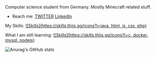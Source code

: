 Computer science student from Germany.
Mostly Minecraft related stuff.
- Reach me:
[TWITTER](https://twitter.com/dermacbenutzer)
[LinkedIn](https://www.linkedin.com/in/justin-sievers-b38581261/)

My Skills: 
[![Skills](https://skills.thijs.gg/icons?i=java, html, js, css, php)](github.com/dermacuser)

What I am still learning: 
[![Skills](https://skills.thijs.gg/icons?i=c, docker, mysql, nodejs)](github.com/dermacuser)


![Anurag's GitHub stats](https://github-readme-stats.vercel.app/api?username=dermacuser&show_icons=true&theme=tokyonight)
